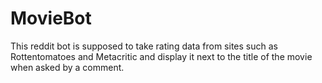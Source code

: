 # MovieBot

This reddit bot is supposed to take rating data from sites such as Rottentomatoes and Metacritic and display it next to the title of the movie when asked by a comment.

